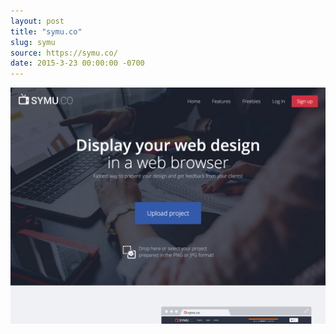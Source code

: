 ```yaml
---
layout: post 
title: "symu.co"
slug: symu
source: https://symu.co/
date: 2015-3-23 00:00:00 -0700
---
```


<img src="/screenshots/symu.jpg">
